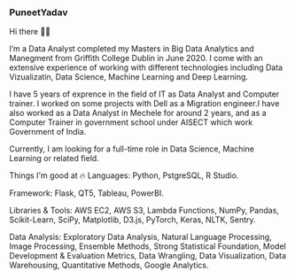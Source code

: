 ### PuneetYadav

Hi there 👋🏻

I’m a Data Analyst completed my Masters in Big Data Analytics and Manegment from Griffith College Dublin in June 2020. I come with an extensive experience of working with different technologies including Data Vizualizatin, Data Science, Machine Learning and Deep Learning.

I have 5 years of exprence in the field of IT as Data Analyst and Computer trainer. I worked on some projects with Dell as a Migration engineer.I have also worked as a Data Analyst in Mechele for around 2 years, and as a Computer Trainer in government school under AISECT which work Government of India.

Currently, I am looking for a full-time role in Data Science, Machine Learning or related field.

Things I'm good at 🔥
Languages: Python, PstgreSQL, R Studio.

Framework: Flask, QT5, Tableau, PowerBI.

Libraries & Tools: AWS EC2, AWS S3, Lambda Functions, NumPy, Pandas, Scikit-Learn, SciPy, Matplotlib, D3.js, PyTorch, Keras, NLTK, Sentry.

Data Analysis: Exploratory Data Analysis, Natural Language Processing, Image Processing, Ensemble Methods, Strong Statistical Foundation, Model Development & Evaluation Metrics, Data Wrangling, Data Visualization, Data Warehousing, Quantitative Methods, Google Analytics.
